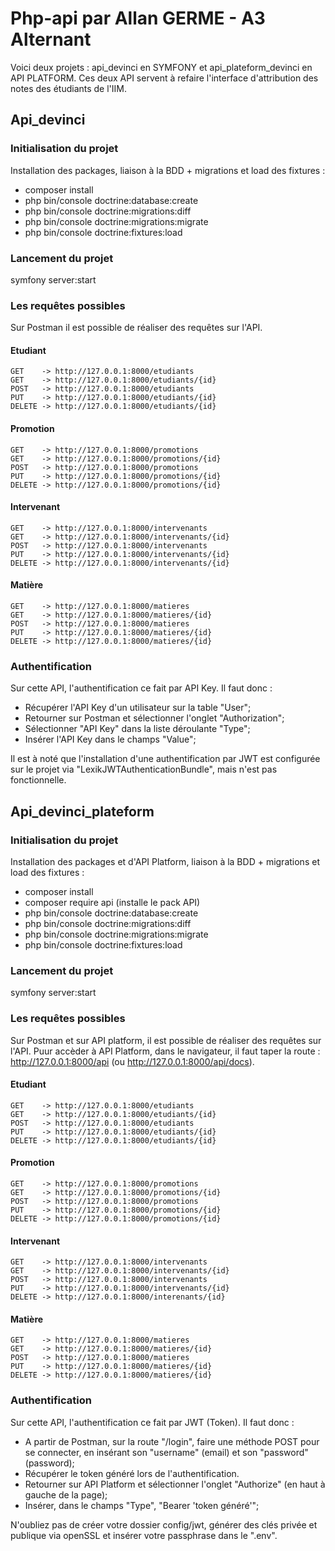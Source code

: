 # Php-api par Allan GERME - A3 Alternant
  
  Voici deux projets : api_devinci en SYMFONY et api_plateform_devinci en API PLATFORM. 
  Ces deux API servent à refaire l'interface d'attribution des notes des étudiants de l'IIM. 
  
## Api_devinci 

### Initialisation du projet

Installation des packages, liaison à la BDD + migrations et load des fixtures : 

  - composer install
  - php bin/console doctrine:database:create
  - php bin/console doctrine:migrations:diff
  - php bin/console doctrine:migrations:migrate
  - php bin/console doctrine:fixtures:load
  
### Lancement du projet

  symfony server:start 
 
### Les requêtes possibles 

  Sur Postman il est possible de réaliser des requêtes sur l'API. 
  
#### Etudiant

    GET    -> http://127.0.0.1:8000/etudiants 
    GET    -> http://127.0.0.1:8000/etudiants/{id}
    POST   -> http://127.0.0.1:8000/etudiants
    PUT    -> http://127.0.0.1:8000/etudiants/{id}
    DELETE -> http://127.0.0.1:8000/etudiants/{id}
    
 #### Promotion

    GET    -> http://127.0.0.1:8000/promotions
    GET    -> http://127.0.0.1:8000/promotions/{id}
    POST   -> http://127.0.0.1:8000/promotions
    PUT    -> http://127.0.0.1:8000/promotions/{id}
    DELETE -> http://127.0.0.1:8000/promotions/{id}
    
  #### Intervenant

    GET    -> http://127.0.0.1:8000/intervenants
    GET    -> http://127.0.0.1:8000/intervenants/{id}
    POST   -> http://127.0.0.1:8000/intervenants
    PUT    -> http://127.0.0.1:8000/intervenants/{id}
    DELETE -> http://127.0.0.1:8000/intervenants/{id}
  
  #### Matière

    GET    -> http://127.0.0.1:8000/matieres
    GET    -> http://127.0.0.1:8000/matieres/{id}
    POST   -> http://127.0.0.1:8000/matieres
    PUT    -> http://127.0.0.1:8000/matieres/{id}
    DELETE -> http://127.0.0.1:8000/matieres/{id}
    
 ### Authentification
 
  Sur cette API, l'authentification ce fait par API Key. 
  Il faut donc : 
  - Récupérer l'API Key d'un utilisateur sur la table "User"; 
  - Retourner sur Postman et sélectionner l'onglet "Authorization";
  - Sélectionner "API Key" dans la liste déroulante "Type"; 
  - Insérer l'API Key dans le champs "Value"; 

Il est à noté que l'installation d'une authentification par JWT est configurée sur le projet via "LexikJWTAuthenticationBundle", mais n'est pas fonctionnelle.  

## Api_devinci_plateform

### Initialisation du projet

Installation des packages et d'API Platform, liaison à la BDD + migrations et load des fixtures : 

  - composer install
  - composer require api (installe le pack API)
  - php bin/console doctrine:database:create
  - php bin/console doctrine:migrations:diff
  - php bin/console doctrine:migrations:migrate
  - php bin/console doctrine:fixtures:load
  
### Lancement du projet

  symfony server:start 
 
### Les requêtes possibles 

  Sur Postman et sur API platform, il est possible de réaliser des requêtes sur l'API. 
  Puur accèder à API Platform, dans le navigateur, il faut taper la route : http://127.0.0.1:8000/api (ou http://127.0.0.1:8000/api/docs).
  
#### Etudiant

    GET    -> http://127.0.0.1:8000/etudiants
    GET    -> http://127.0.0.1:8000/etudiants/{id}
    POST   -> http://127.0.0.1:8000/etudiants
    PUT    -> http://127.0.0.1:8000/etudiants/{id}
    DELETE -> http://127.0.0.1:8000/etudiants/{id}
    
 #### Promotion

    GET    -> http://127.0.0.1:8000/promotions
    GET    -> http://127.0.0.1:8000/promotions/{id}
    POST   -> http://127.0.0.1:8000/promotions
    PUT    -> http://127.0.0.1:8000/promotions/{id}
    DELETE -> http://127.0.0.1:8000/promotions/{id}
    
  #### Intervenant

    GET    -> http://127.0.0.1:8000/intervenants
    GET    -> http://127.0.0.1:8000/intervenants/{id}
    POST   -> http://127.0.0.1:8000/intervenants
    PUT    -> http://127.0.0.1:8000/intervenants/{id}
    DELETE -> http://127.0.0.1:8000/interenants/{id}
  
  #### Matière

    GET    -> http://127.0.0.1:8000/matieres
    GET    -> http://127.0.0.1:8000/matieres/{id}
    POST   -> http://127.0.0.1:8000/matieres
    PUT    -> http://127.0.0.1:8000/matieres/{id}
    DELETE -> http://127.0.0.1:8000/matieres/{id}
    
 ### Authentification
 
  Sur cette API, l'authentification ce fait par JWT (Token). 
  Il faut donc : 
  - A partir de Postman, sur la route "/login", faire une méthode POST pour se connecter, en insérant son "username" (email) et son "password" (password); 
  - Récupérer le token généré lors de l'authentification. 
  - Retourner sur API Platform et sélectionner l'onglet "Authorize" (en haut à gauche de la page);
  - Insérer, dans le champs "Type", "Bearer 'token généré'"; 

N'oubliez pas de créer votre dossier config/jwt, générer des clés privée et publique via openSSL et insérer votre passphrase dans le ".env". 
